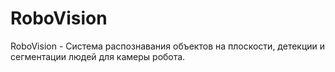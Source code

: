 # RoboVision
RoboVision - Система распознавания объектов на плоскости, детекции и сегментации людей для камеры робота.
